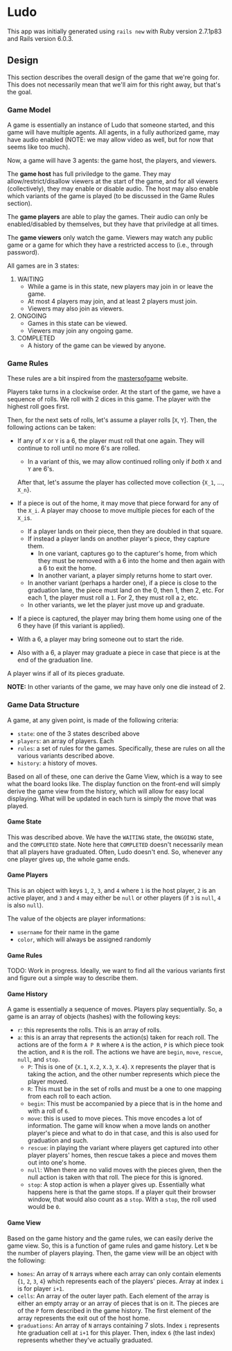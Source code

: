# Ludo

This app was initially generated using `rails new` with Ruby version 2.7.1p83
and Rails version 6.0.3.


## Design

This section describes the overall design of the game that we're going for.
This does not necessarily mean that we'll aim for this right away, but that's
the goal.

### Game Model

A game is essentially an instance of Ludo that someone started, and this
game will have multiple agents. All agents, in a fully authorized game,
may have audio enabled (NOTE: we may allow video as well, but for now
that seems like too much).

Now, a game will have 3 agents: the game host, the players, and viewers.

The **game host** has full priviledge to the game. They may
allow/restrict/disallow viewers at the start of the game, and for all
viewers (collectively), they may enable or disable audio. The host may
also enable which variants of the game is played (to be discussed in the
Game Rules section).

The **game players** are able to play the games. Their audio can only be
enabled/disabled by themselves, but they have that priviledge at all times.

The **game viewers** only watch the game. Viewers may watch any public game
or a game for which they have a restricted access to (i.e., through password).

All games are in 3 states:
1. WAITING
   - While a game is in this state, new players may join in or leave the game.
   - At most 4 players may join, and at least 2 players must join.
   - Viewers may also join as viewers.
2. ONGOING
   - Games in this state can be viewed.
   - Viewers may join any ongoing game.
3. COMPLETED
   - A history of the game can be viewed by anyone.

### Game Rules

These rules are a bit inspired from the [mastersofgame](https://www.mastersofgames.com/rules/ludo-rules-instructions-guide.htm)
website.

Players take turns in a clockwise order. At the start of the game,
we have a sequence of rolls. We roll with 2 dices in this game.
The player with the highest roll goes first.

Then, for the next sets of rolls, let's assume a player rolls [`X`, `Y`]. Then,
the following actions can be taken:
- If any of `X` or `Y` is a 6, the player must roll that one again. They
  will continue to roll until no more 6's are rolled.
    - In a variant of this, we may allow continued rolling only if *both*
      `X` and `Y` are 6's.

  After that, let's assume the player has collected move collection
  {`X_1`, ..., `X_n`}.
- If a piece is out of the home, it may move that piece forward for any
  of the `X_i`. A player may choose to move multiple pieces for each of the
  `X_i`s.
    - If a player lands on their piece, then they are doubled in that square.
    - If instead a player lands on another player's piece, they capture them.
        - In one variant, captures go to the capturer's home, from which they
          must be removed with a 6 into the home and then again with a 6 to exit
          the home.
        - In another variant, a player simply returns home to start over.
    - In another variant (perhaps a harder one), if a piece is close to the
      graduation lane, the piece must land on the 0, then 1, then 2, etc. For
      each 1, the player must roll a `1`. For 2, they must roll a `2`, etc.
    - In other variants, we let the player just move up and graduate.
- If a piece is captured, the player may bring them home using one of the 6
  they have (if this variant is applied).
- With a 6, a player may bring someone out to start the ride.
- Also with a 6, a player may graduate a piece in case that piece is at the
  end of the graduation line.

A player wins if all of its pieces graduate.

**NOTE:** In other variants of the game, we may have only one die
instead of 2.

### Game Data Structure

A game, at any given point, is made of the following criteria:
- `state`: one of the 3 states described above
- `players`: an array of players. Each
- `rules`: a set of rules for the games. Specifically, these are rules
  on all the various variants described above.
- `history`: a history of moves.

Based on all of these, one can derive the Game View, which is a way to
see what the board looks like. The display function on the front-end will
simply derive the game view from the history, which will allow for easy
local displaying. What will be updated in each turn is simply the move that
was played.

#### Game State

This was described above. We have the `WAITING` state, the `ONGOING` state,
and the `COMPLETED` state. Note here that `COMPLETED` doesn't necessarily mean
that all players have graduated. Often, Ludo doesn't end. So, whenever any
one player gives up, the whole game ends.

#### Game Players

This is an object with keys `1`, `2`, `3`, and `4` where `1` is the host
player, `2` is an active player, and `3` and `4` may either be `null` or
other players (if `3` is `null`, `4` is also `null`).

The value of the objects are player informations:
- `username` for their name in the game
- `color`, which will always be assigned randomly

#### Game Rules

TODO: Work in progress. Ideally, we want to find all the various variants
first and figure out a simple way to describe them.

#### Game History

A game is essentially a sequence of moves. Players play sequentially. So,
a game is an array of objects (hashes) with the following keys:
- `r`: this represents the rolls. This is an array of rolls.
- `a`: this is an array that represents the action(s) taken for reach roll.
 The actions are of the form `A P R` where `A` is the action, `P` is
 which piece took the action, and `R` is the roll. The actions we
 have are `begin`, `move`, `rescue`, `null`, and `stop`.
   - `P`: This is one of {`X.1`, `X.2`, `X.3`, `X.4`}. `X` represents the player
     that is taking the action, and the other number represents which piece the
     player moved.
   - `R`: This must be in the set of rolls and must be a one to one mapping from
     each roll to each action.
   - `begin`: This must be accompanied by a piece that is in the home and with
     a roll of `6`.
   - `move`: this is used to move pieces. This move encodes a lot of information.
     The game will know when a move lands on another player's piece and what to
     do in that case, and this is also used for graduation and such.
   - `rescue`: in playing the variant where players get captured into other player
     players' homes, then rescue takes a piece and moves them out into one's home.
   - `null`: When there are no valid moves with the pieces given, then the null
     action is taken with that roll. The piece for this is ignored.
   - `stop`: A stop action is when a player gives up. Essentially what happens
     here is that the game stops. If a player quit their browser window, that
     would also count as a `stop`. With a `stop`, the roll used would be `0`.

#### Game View

Based on the game history and the game rules, we can easily derive the
game view. So, this is a function of game rules and game history. Let `N`
be the number of players playing. Then, the game view will be an object
with the following:
- `homes`: An array of `N` arrays where each array can only contain
  elements {`1`, `2`, `3`, `4`} which represents each of the players' pieces.
  Array at index `i` is for player `i+1`.
- `cells`: An array of the outer layer path. Each element of the array is
  either an empty array or an array of pieces that is on it. The pieces are of
  the `P` form described in the game history. The first element of the array
  represents the exit out of the host home.
- `graduations`: An array of `N` arrays containing 7 slots. Index `i`
  represents hte graduation cell at `i+1` for this player. Then, index `6`
  (the last index) represents whether they've actually graduated.

